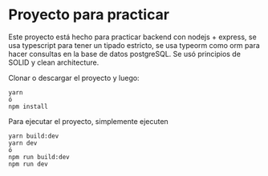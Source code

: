 # Proyecto para practicar

Este proyecto está hecho para practicar backend con nodejs + express, se usa typescript para tener un tipado estricto, se usa typeorm como orm para hacer consultas en la base de datos postgreSQL.
Se usó principios de SOLID y clean architecture.

Clonar o descargar el proyecto y luego:

```
yarn
ó
npm install
```

Para ejecutar el proyecto, simplemente ejecuten
```
yarn build:dev 
yarn dev
ó
npm run build:dev
npm run dev
